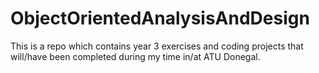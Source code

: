 # ObjectOrientedAnalysisAndDesign
This is a repo which contains year 3 exercises and coding projects that will/have been completed during my time in/at ATU Donegal.
